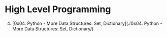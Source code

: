 # High Level Programming

4. [0x04. Python - More Data Structures: Set, Dictionary](./0x04. Python - More Data Structures: Set, Dictionary/)
